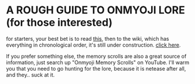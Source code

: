 # A ROUGH GUIDE TO ONMYOJI LORE (for those interested)

for starters, your best bet is to read [this](https://www.reddit.com/r/Onmyoji/comments/m41zha/onmyojis_lore_sort_of/), then to the wiki, which has everything in chronological order, it's still under construction. [click here](https://onmyoji.fandom.com/wiki/Events).

If you prefer something else, the memory scrolls are also a great source of information, just search up "Onmyoji Memory Scrolls" on YouTube. I'll warm you that you need to go hunting for the lore, because it is netease after all, and they.. suck at it.
